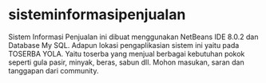 # sisteminformasipenjualan
Sistem Informasi Penjualan ini dibuat menggunakan NetBeans IDE 8.0.2 dan Database My SQL. Adapun lokasi pengaplikasian sistem ini yaitu pada TOSERBA YOLA. Yaitu toserba yang menjual berbagai kebutuhan pokok seperti gula pasir, minyak, beras, sabun dll.
Mohon masukan, saran dan tanggapan dari community.
